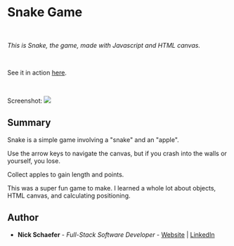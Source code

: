 # Snake Game

<br>

_This is Snake, the game, made with Javascript and HTML canvas._

<br>

See it in action [here](https://naturalnick.github.io/snake-game/).

<br>

Screenshot:
<image src="images/screenshot.png">

## Summary

Snake is a simple game involving a "snake" and an "apple".

Use the arrow keys to navigate the canvas, but if you crash into the walls or yourself, you lose.

Collect apples to gain length and points.

This was a super fun game to make. I learned a whole lot about objects, HTML canvas, and calculating positioning.

## Author

- **Nick Schaefer** - _Full-Stack Software Developer_ - [Website](https://nschaefer.com/) | [LinkedIn](https://www.linkedin.com/in/nick-n-schaefer)
